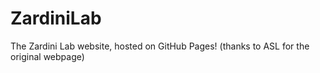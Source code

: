 # ZardiniLab
The Zardini Lab website, hosted on GitHub Pages! (thanks to ASL for the original webpage)